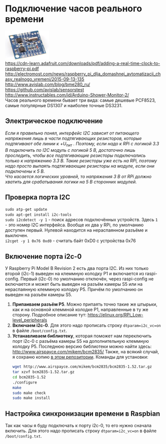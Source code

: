 # Подключение часов реального времени
![](/images/Tiny_RTC_DS1307_module.jpg "")  
https://cdn-learn.adafruit.com/downloads/pdf/adding-a-real-time-clock-to-raspberry-pi.pdf  
http://electromost.com/news/raspberry_pi_dlja_domashnej_avtomatizacii_chasy_realnogo_vremeni/2015-09-13-135  
http://www.avislab.com/blog/bme280_ru/  
https://github.com/avislab/sensorstest  
http://www.instructables.com/id/Arduino-Shower-Monitor-2/  
Часов реального времени бывает три вида: самые дешевые PCF8523, самые популярные DS1307 и наиболее точные DS3231.

## Электрическое подключение
_Если я правильно понял, интерфейс I2C зависит от питающего напряжения лишь в части подтягивающих резисторов, которые подтягивают обе линии к +U<sub>пит</sub> . Поэтому, если надо к RPi с логикой 3.3 В подключить по I2C модуль с логикой 5 В, достаточно лишь проследить, чтобы все подтягивающие резисторы подключались только к напряжению 3.3 В. Такие резисторы уже есть на RPi, поэтому надо просто выпаять подтягивающие резисторы на модуле, если они подключены к 5 В._  
_Что касается логических уровней, то напряжения 3 В от RPi должно хватить для срабатывания логики на 5 В сторонних модулей._

## Проверка порта I2C
`sudo atp-get update`  
`sudo apt-get install i2c-tools`  
`sudo i2cdetect -y 1` - поиск адресов подключённых устройств. Здесь `1` - это номер I2C интерфейса. Вообще их два у RPi, по умолчанию доступен первый. Нулевой находится на нераспаянном разъёме и выключен.  
`i2cget -y 1 0x76 0xd0` - считать байт 0xD0 с устройства 0x76  

## Включение порта i2c-0
У Raspberry Pi Model B Revision 2 есть два порта I2C. Из них только второй (i2c-1) выведен на клеммную колодку P1 и включается из raspi-config. Первый (i2c-0) по умолчанию отключён, через raspi-config не включается и может быть выведен на разъём камеры S5 или на нераспаянную клеммную колодку P5. Причём по умолчанию он выведен на разъём камеры S5.  

1. **Припаиваем разъём P5**. Можно припаять точно такие же штырьки, как и на основной клеммной колодке P1, направленные в ту же сторону. Подробное описание тут: https://elinux.org/RPi_Low-level_peripherals  
2. **Включаем i2c-0**. Для этого надо прописать строку `dtparam=i2c_vc=on` в файле `/boot/config.txt`.  
3. **Устанавливаем библиотеку**, которая поможет нам переключить порт i2c-0 с разъёма камеры S5 на дополнительную клеммную колодку P5. Последнюю версию библиотеки можно найти здесь: http://www.airspayce.com/mikem/bcm2835/ Также, на всякий случай, я сохраню копию [в этом репозитории](libs/bcm2835-1.52.tar.gz). Команды для установки:
   ```bash
   wget http://www.airspayce.com/mikem/bcm2835/bcm2835-1.52.tar.gz
   tar xzvf bcm2835-1.52.tar.gz
   cd bcm2835-1.52
   ./configure
   make
   sudo make check
   sudo make install
   ```

## Настройка синхронизации времени в Raspbian
Так как часы я буду подключать к порту i2c-0, то его нужно сначала включить. Для этого надо прописать строку `dtparam=i2c_vc=on` в файле `/boot/config.txt`.  
